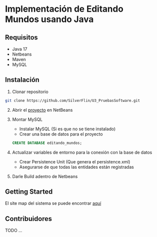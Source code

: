 # Implementación de Editando Mundos usando Java

## Requisitos

- Java 17
- Netbeans
- Maven
- MySQL

## Instalación
1. Clonar repositorio
```bash
git clone https://github.com/SilverFlin/U3_PruebasSoftware.git
```

2. Abrir el [proyecto](../03_Implementation/EditandoMundos/) en NetBeans 

3. Montar MySQL
    - Instalar MySQL (Si es que no se tiene instalado)
    - Crear una base de datos para el proyecto
    ```SQL
    CREATE DATABASE editando_mundos;
    ```

4. Actualizar variables de entorno para la conexión con la base de datos
    - Crear Persistence Unit (Que genera el persistence.xml)
    - Asegurarse de que todas las entidades están registradas

5. Darle Build adentro de Netbeans

## Getting Started

El site map del sistema se puede encontrar [aquí](https://raw.githubusercontent.com/SilverFlin/U3_PruebasSoftware/master/04_Verification/SiteMap.svg)

## Contribuidores 
TODO ...